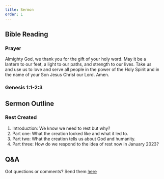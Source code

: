 ```yaml
---
title: Sermon 
order: 1
---
```


## Bible Reading

### Prayer
Almighty God, we thank you for the gift of your holy word. May it be a lantern to our feet, a light to our paths, and strength to our lives. Take us and use us to love and serve all people in the power of the Holy Spirit and in the name of your Son Jesus Christ our Lord. Amen.

### Genesis 1:1-2:3 


## Sermon Outline

### Rest Created
1. Introduction: We know we need to rest but why?
2. Part one: What the creation looked like and what it led to. 
3. Part two: What the creation tells us about God and humanity. 
4. Part three: How do we respond to the idea of rest now in January 2023?


## Q&A
Got questions or comments? Send them [here](https://tinyurl.com/SGHACQuestionsAnswers)
